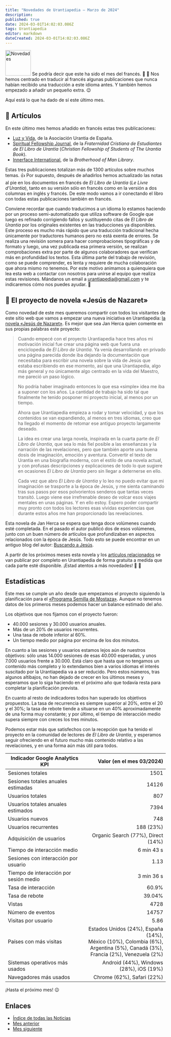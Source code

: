 ```yaml
---
title: "Novedades de Urantiapedia — Marzo de 2024"
description: 
published: true
date: 2024-03-01T14:02:03.086Z
tags: Urantiapedia
editor: markdown
dateCreated: 2024-03-01T14:02:03.086Z
---
```


<img src="/_assets/svg/icon-news.svg" alt="Novedades" style="width: 80px;"> Se podría decir que este ha sido el mes del francés. :tokyo_tower: :sparkling_heart: Nos hemos centrado en traducir al francés algunas publicaciones que nunca habían recibido una traducción a este idioma antes. Y también hemos empezado a añadir un pequeño extra. :wink:

Aquí está lo que ha dado de sí este último mes.

## :page_with_curl: Artículos

En este último mes hemos añadido en francés estas tres publicaciones:

- [Luz y Vida](/fr/index/articles_luz_y_vida), de la Asociación Urantia de España.
- [Spiritual Fellowship Journal](/fr/index/articles_spiritual_fellowship_journal), de la _Fraternidad Cristiana de Estudiantes de El Libro de Urantia_ (_Christian Fellowship of Students of The Urantia Book_).
- [Innerface International](/fr/index/articles_innerface), de la _Brotherhood of Man Library_.

Estas tres publicaciones totalizan más de 1300 artículos sobre muchos temas. :+1: Por supuesto, después de añadirlos hemos actualizado las notas al pie en los documentos en francés de _El Libro de Urantia_ (_Le Livre d'Urantia_), tanto en su versión sólo en francés como en la versión a dos columnas en inglés y francés. De este modo vamos a ir conectando el libro con todas estas publicaciones también en francés.

Conviene recordar que cuando traducimos a un idioma lo estamos haciendo por un proceso semi-automatizado que utiliza software de Google que luego es refinado corrigiendo fallos y sustituyendo citas de _El Libro de Urantia_ por los originales existentes en las traducciones ya disponibles. Este proceso es mucho más rápido que una traducción tradicional hecha únicamente por traductores humanos pero no está exenta de errores. Se realiza una revisión somera para hacer comprobaciones tipográficas y de formato y luego, una vez publicada esa primera versión, se realizan comprobaciones extra por parte de algunos colaboradores que verifican más en profundidad los textos. Esta última parte del trabajo de revisión, como se puede comprender, es lenta y requiere de mucha colaboración que ahora mismo no tenemos. Por este motivo animamos a quienquiera que lea esta web a contactar con nosotros para unirse al equipo que realiza estas revisiones. Mándanos un email a urantiapedia@gmail.com y te indicaremos cómo nos puedes ayudar. :pray:

## :notebook_with_decorative_cover: El proyecto de novela «Jesús de Nazaret»

Como novedad de este mes queremos compartir con todos los visitantes de este sitio web que vamos a empezar una nueva iniciativa en Urantiapedia: [la novela «Jesús de Nazaret»](/es/book/Jan_Herca/Jesus_of_Nazareth). Es mejor que sea Jan Herca quien comente en sus propias palabras este proyecto:

> Cuando empecé con el proyecto Urantiapedia hace tres años mi motivación inicial fue crear una página web que fuera una enciclopedia de _El Libro de Urantia_. Ya venía desarrollando en privado una página parecida donde iba dejando la documentación que necesitaba para escribir una novela sobre la vida de Jesús que estaba escribiendo en ese momento, así que una Urantiapedia, algo más general y no únicamente algo centrado en la vida del Maestro, me pareció un paso lógico.
>
> No podría haber imaginado entonces lo que esa «simple» idea me iba a suponer con los años. La cantidad de trabajo ha sido tal que finalmente he tenido posponer mi proyecto inicial, al menos por un tiempo.
>
> Ahora que Urantiapedia empieza a rodar y tomar velocidad, y que los contenidos se van expandiendo, al menos en tres idiomas, creo que ha llegado el momento de retomar ese antiguo proyecto largamente deseado.
>
> La idea es crear una larga novela, inspirada en la cuarta parte de _El Libro de Urantia_, que sea lo más fiel posible a las enseñanzas y la narración de las revelaciones, pero que también aporte una buena dosis de imaginación, emoción y aventura. Convertir el texto de Urantia en una biografía moderna, con el estilo de una novela actual, y con profusas descripciones y explicaciones de todo lo que sugiere en ocasiones _El Libro de Urantia_ pero sin llegar a deternerse en ello.
>
> Cada vez que abro _El Libro de Urantia_ y lo leo no puedo evitar que mi imaginación se trasporte a la época de Jesús, y me sienta caminando tras sus pasos por esos polvorientos senderos que tantas veces transitó. Luego viene ese irrefrenable deseo de volcar esos viajes mentales en unas páginas. Y en ello estoy. Espero poder compartir muy pronto con todos los lectores esas vívidas experiencias que durante estos años me han proporcionado las revelaciones.

Esta novela de Jan Herca se espera que tenga doce volúmenes cuando esté completada. En el pasado el autor publicó dos de esos volúmenes, junto con un buen número de artículos que profundizaban en aspectos relacionados con la época de Jesús. Todo esto se puede encontrar en un antiguo blog del autor: [Buscando a Jesús](https://buscandoajesus.wordpress.com).

A partir de los próximos meses esta novela y los [artículos relacionados](/es/index/articles_jan_herca) se van publicar por completo en Urantiapedia de forma gratuita a medida que cada parte esté disponible. ¡Estad atentos a más novedades! :clap: :clap:

## Estadísticas

Este mes se cumple un año desde que empezamos el proyecto siguiendo la planificación para el [«Programa Semilla de Mostaza»](https://www.urantia.org/news/2023-03/mustard-seed-grants-program). Aunque no tenemos datos de los primeros meses podemos hacer un balance estimado del año. 

Los objetivos que nos fijamos con el proyecto fueron:
- 40.000 sesiones y 30.000 usuarios anuales.
- Más de un 20% de usuarios recurrentes.
- Una tasa de rebote inferior al 60%.
- Un tiempo medio por página por encima de los dos minutos.

En cuanto a las sesiones y usuarios estamos lejos aún de nuestros objetivos: sólo unas 14.000 sesiones de esas 40.000 esperadas, y unos 7.000 usuarios frente a 30.000. Está claro que hasta que no tengamos un contenido más completo y lo extendamos bien a varios idiomas el interés suscitado por la Urantiapedia va a ser reducido. Pero estos números, tras algunos altibajos, no han dejado de crecer en los últimos meses y esperamos que lo siga haciendo en el próximo año que todavía resta para completar la planificación prevista.

En cuanto al resto de indicadores todos han superado los objetivos propuestos. La tasa de recurrencia es siempre superior al 20%, entre el 20 y el 30%; la tasa de rebote tiende a situarse en un 40% aproximadamente de una forma muy constante; y por último, el tiempo de interacción medio supera siempre con creces los tres minutos.

Podemos estar más que satisfechos con la recepción que ha tenido el proyecto en la comunidad de lectores de _El Libro de Urantia_, y esperamos seguir ofreciendo en el futuro mucho más contenido relativo a las revelaciones, y en una forma aún más útil para todos.

Indicador Google Analytics KPI | Valor (en el mes 03/2024)
--- | ---:
Sesiones totales | 1501
Sesiones totales anuales estimadas | 14126
Usuarios totales | 807
Usuarios totales anuales estimados | 7394
Usuarios nuevos | 748
Usuarios recurrentes | 188 (23%)
Adquisición de usuarios | Organic Search (77%), Direct (14%)
Tiempo de interacción medio | 6 min 43 s
Sesiones con interacción por usuario | 1.13
Tiempo de interacción por sesión medio | 3 min 36 s
Tasa de interacción | 60.9%
Tasa de rebote | 39.04%
Vistas | 4728
Número de eventos | 14757
Visitas por usuario | 5.86
Países con más visitas | Estados Unidos (24%), España (14%), <br>México (10%), Colombia (6%), <br>Argentina (5%), Canadá (3%),<br>Francia (2%), Venezuela (2%)
Sistemas operativos más usados | Android (44%), Windows (28%), iOS (19%)
Navegadores más usados | Chrome (62%), Safari (22%)

¡Hasta el próximo mes! :wink:

## Enlaces

- [Índice de todas las Noticias](/es/news)
- [Mes anterior](/es/news/2024/02)
- [Mes siguiente](/es/news/2024/04)